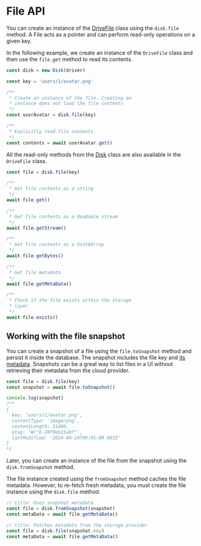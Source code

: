 # File API

You can create an instance of the [DriveFile](https://github.com/flydrive-js/core/blob/main/src/driver_file.ts) class using the `disk.file` method. A File acts as a pointer and can perform read-only operations on a given key.

In the following example, we create an instance of the `DriveFile` class and then use the `file.get` method to read its contents.

```ts
const disk = new Disk(driver)

const key = 'users/1/avatar.png'

/**
 * Create an instance of the file. Creating an
 * instance does not load the file contents
 */
const userAvatar = disk.file(key)

/**
 * Explicitly read file contents
 */
const contents = await userAvatar.get()
```

All the read-only methods from the [Disk](./disk_api.md) class are also available in the `DriveFile` class.

```ts
const file = disk.file(key)

/**
 * Get file contents as a string
 */
await file.get()

/**
 * Get file contents as a Readable stream
 */
await file.getStream()

/**
 * Get file contents as a Uint8Array
 */
await file.getBytes()

/**
 * Get file metadata
 */
await file.getMetaData()

/**
 * Check if the file exists within the storage
 * layer
 */
await file.exists()
```

## Working with the file snapshot

You can create a snapshot of a file using the `file.toSnapshot` method and persist it inside the database. The snapshot includes the file key and [its metadata](./disk_api.md#getmetadata). Snapshots can be a great way to list files in a UI without retrieving their metadata from the cloud provider.

```ts
const file = disk.file(key)
const snapshot = await file.toSnapshot()

console.log(snapshot)
/**
{
  key: 'users/1/avatar.png',
  contentType: 'image/png',
  contentLength: 31400,
  etag: 'W/"b-18f0eb15abf"',
  lastModified: '2024-04-24T06:01:09.065Z'
}
*/
```

Later, you can create an instance of the file from the snapshot using the `disk.fromSnapshot` method.

The file instance created using the `fromSnapshot` method caches the file metadata. However, to re-fetch fresh metadata, you must create the file instance using the `disk.file` method.

```ts
// title: Uses snapshot metadata
const file = disk.fromSnapshot(snapshot)
const metaData = await file.getMetaData()
```

```ts
// title: Fetches metadata from the storage provider
const file = disk.file(snapshot.key)
const metaData = await file.getMetaData()
```
